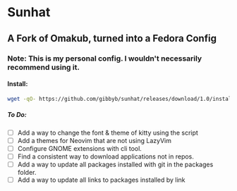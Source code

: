 # Sunhat

## A Fork of Omakub, turned into a Fedora Config

### Note: This is my personal config. I wouldn't necessarily recommend using it.

#### Install:
```bash
wget -qO- https://github.com/gibbyb/sunhat/releases/download/1.0/install.sh | bash
```

##### To Do:

- [ ] Add a way to change the font & theme of kitty using the script
- [ ] Add a themes for Neovim that are not using LazyVim
- [ ] Configure GNOME extensions with cli tool.
- [ ] Find a consistent way to download applications not in repos.
- [ ] Add a way to update all packages installed with git in the packages folder.
- [ ] Add a way to update all links to packages installed by link
